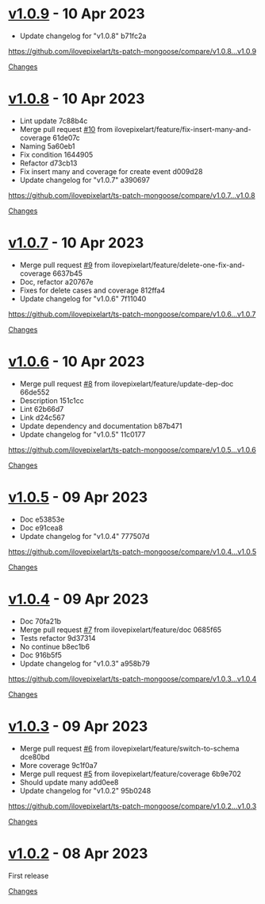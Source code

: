 <a name="v1.0.9"></a>
# [v1.0.9](https://github.com/ilovepixelart/ts-patch-mongoose/releases/tag/v1.0.9) - 10 Apr 2023

- Update changelog for &quot;v1.0.8&quot;  b71fc2a

https://github.com/ilovepixelart/ts-patch-mongoose/compare/v1.0.8...v1.0.9

[Changes][v1.0.9]


<a name="v1.0.8"></a>
# [v1.0.8](https://github.com/ilovepixelart/ts-patch-mongoose/releases/tag/v1.0.8) - 10 Apr 2023

- Lint update  7c88b4c
- Merge pull request [#10](https://github.com/ilovepixelart/ts-patch-mongoose/issues/10) from ilovepixelart/feature/fix-insert-many-and-coverage  61de07c
- Naming  5a60eb1
- Fix condition  1644905
- Refactor  d73cb13
- Fix insert many and coverage for create event  d009d28
- Update changelog for &quot;v1.0.7&quot;  a390697

https://github.com/ilovepixelart/ts-patch-mongoose/compare/v1.0.7...v1.0.8

[Changes][v1.0.8]


<a name="v1.0.7"></a>
# [v1.0.7](https://github.com/ilovepixelart/ts-patch-mongoose/releases/tag/v1.0.7) - 10 Apr 2023

- Merge pull request [#9](https://github.com/ilovepixelart/ts-patch-mongoose/issues/9) from ilovepixelart/feature/delete-one-fix-and-coverage  6637b45
- Doc, refactor  a20767e
- Fixes for delete cases and coverage  812ffa4
- Update changelog for &quot;v1.0.6&quot;  7f11040

https://github.com/ilovepixelart/ts-patch-mongoose/compare/v1.0.6...v1.0.7

[Changes][v1.0.7]


<a name="v1.0.6"></a>
# [v1.0.6](https://github.com/ilovepixelart/ts-patch-mongoose/releases/tag/v1.0.6) - 10 Apr 2023

- Merge pull request [#8](https://github.com/ilovepixelart/ts-patch-mongoose/issues/8) from ilovepixelart/feature/update-dep-doc  66de552
- Description  151c1cc
- Lint  62b66d7
- Link  d24c567
- Update dependency and documentation  b87b471
- Update changelog for &quot;v1.0.5&quot;  11c0177

https://github.com/ilovepixelart/ts-patch-mongoose/compare/v1.0.5...v1.0.6

[Changes][v1.0.6]


<a name="v1.0.5"></a>
# [v1.0.5](https://github.com/ilovepixelart/ts-patch-mongoose/releases/tag/v1.0.5) - 09 Apr 2023

- Doc  e53853e
- Doc  e91cea8
- Update changelog for &quot;v1.0.4&quot;  777507d

https://github.com/ilovepixelart/ts-patch-mongoose/compare/v1.0.4...v1.0.5

[Changes][v1.0.5]


<a name="v1.0.4"></a>
# [v1.0.4](https://github.com/ilovepixelart/ts-patch-mongoose/releases/tag/v1.0.4) - 09 Apr 2023

- Doc  70fa21b
- Merge pull request [#7](https://github.com/ilovepixelart/ts-patch-mongoose/issues/7) from ilovepixelart/feature/doc  0685f65
- Tests refactor  9d37314
- No continue  b8ec1b6
- Doc  916b5f5
- Update changelog for &quot;v1.0.3&quot;  a958b79

https://github.com/ilovepixelart/ts-patch-mongoose/compare/v1.0.3...v1.0.4

[Changes][v1.0.4]


<a name="v1.0.3"></a>
# [v1.0.3](https://github.com/ilovepixelart/ts-patch-mongoose/releases/tag/v1.0.3) - 09 Apr 2023

- Merge pull request [#6](https://github.com/ilovepixelart/ts-patch-mongoose/issues/6) from ilovepixelart/feature/switch-to-schema  dce80bd
- More coverage  9c1f0a7
- Merge pull request [#5](https://github.com/ilovepixelart/ts-patch-mongoose/issues/5) from ilovepixelart/feature/coverage  6b9e702
- Should update many  add0ee8
- Update changelog for &quot;v1.0.2&quot;  95b0248

https://github.com/ilovepixelart/ts-patch-mongoose/compare/v1.0.2...v1.0.3

[Changes][v1.0.3]


<a name="v1.0.2"></a>
# [v1.0.2](https://github.com/ilovepixelart/ts-patch-mongoose/releases/tag/v1.0.2) - 08 Apr 2023

First release

[Changes][v1.0.2]


[v1.0.9]: https://github.com/ilovepixelart/ts-patch-mongoose/compare/v1.0.8...v1.0.9
[v1.0.8]: https://github.com/ilovepixelart/ts-patch-mongoose/compare/v1.0.7...v1.0.8
[v1.0.7]: https://github.com/ilovepixelart/ts-patch-mongoose/compare/v1.0.6...v1.0.7
[v1.0.6]: https://github.com/ilovepixelart/ts-patch-mongoose/compare/v1.0.5...v1.0.6
[v1.0.5]: https://github.com/ilovepixelart/ts-patch-mongoose/compare/v1.0.4...v1.0.5
[v1.0.4]: https://github.com/ilovepixelart/ts-patch-mongoose/compare/v1.0.3...v1.0.4
[v1.0.3]: https://github.com/ilovepixelart/ts-patch-mongoose/compare/v1.0.2...v1.0.3
[v1.0.2]: https://github.com/ilovepixelart/ts-patch-mongoose/tree/v1.0.2

<!-- Generated by https://github.com/rhysd/changelog-from-release v3.7.0 -->
